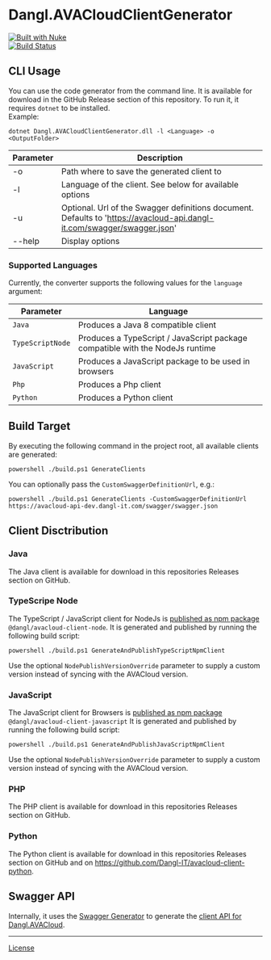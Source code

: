 # Dangl.AVACloudClientGenerator

[![Built with Nuke](http://nuke.build/rounded)](https://www.nuke.build)  
[![Build Status](https://jenkins.dangl.me/buildStatus/icon?job=Dangl.AVACloudClientGenerator/develop)](https://jenkins.dangl.me/job/Dangl.AVACloudClientGenerator/job/develop/)

## CLI Usage

You can use the code generator from the command line. It is available for download in the GitHub Release
section of this repository. To run it, it requires `dotnet` to be installed.  
Example:

    dotnet Dangl.AVACloudClientGenerator.dll -l <Language> -o <OutputFolder>

| Parameter | Description |
|-----------|-------------|
| -o        | Path where to save the generated client to |
| -l        | Language of the client. See below for available options |
| -u        | Optional. Url of the Swagger definitions document. Defaults to 'https://avacloud-api.dangl-it.com/swagger/swagger.json' |
| --help    | Display options |

### Supported Languages

Currently, the converter supports the following values for the `language` argument:

| Parameter | Language |
|-----------|----------|
| `Java`    | Produces a Java 8 compatible client |
| `TypeScriptNode`    | Produces a TypeScript / JavaScript package compatible with the NodeJs runtime |
| `JavaScript`    | Produces a JavaScript package to be used in browsers |
| `Php`    | Produces a Php client |
| `Python`    | Produces a Python client |

## Build Target

By executing the following command in the project root, all available clients are generated:

    powershell ./build.ps1 GenerateClients

You can optionally pass the `CustomSwaggerDefinitionUrl`, e.g.:

    powershell ./build.ps1 GenerateClients -CustomSwaggerDefinitionUrl https://avacloud-api-dev.dangl-it.com/swagger/swagger.json

## Client Disctribution

### Java

The Java client is available for download in this repositories Releases section on GitHub.

### TypeScripe Node

The TypeScript / JavaScript client for NodeJs is [published as npm package](https://www.npmjs.com/package/@dangl/avacloud-client-node) `@dangl/avacloud-client-node`.
It is generated and published by running the following build script:

    powershell ./build.ps1 GenerateAndPublishTypeScriptNpmClient

Use the optional `NodePublishVersionOverride` parameter to supply a custom version instead of syncing with the AVACloud version.

### JavaScript

The JavaScript client for Browsers is [published as npm package](https://www.npmjs.com/package/@dangl/avacloud-client-javascript) `@dangl/avacloud-client-javascript`
It is generated and published by running the following build script:

    powershell ./build.ps1 GenerateAndPublishJavaScriptNpmClient

Use the optional `NodePublishVersionOverride` parameter to supply a custom version instead of syncing with the AVACloud version.

### PHP

The PHP client is available for download in this repositories Releases section on GitHub.

### Python

The Python client is available for download in this repositories Releases section on GitHub and on https://github.com/Dangl-IT/avacloud-client-python.

## Swagger API

Internally, it uses the [Swagger Generator](https://generator.swagger.io) to generate the [client API for Dangl.AVACloud](https://avacloud-api.dangl-it.com/swagger).

---
[License](./LICENSE.md)
